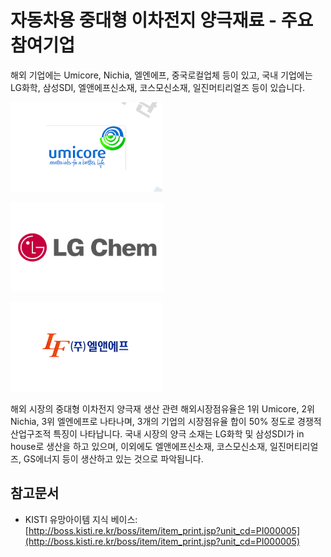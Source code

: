 # 자동차용 중대형 이차전지 양극재료 -  주요 참여기업

해외 기업에는 Umicore, Nichia, 엘엔에프, 중국로컬업체 등이 있고, 국내 기업에는 LG화학, 삼성SDI, 엘앤에프신소재, 코스모신소재, 일진머티리얼즈 등이 있습니다.


![](./images/자동차용중대형이차전지양극재료_Q13_1_1.PNG)


![](./images/자동차용중대형이차전지양극재료_Q13_1_1_.PNG)


![](./images/자동차용중대형이차전지양극재료_Q13_1_1__.PNG)


해외 시장의 중대형 이차전지 양극재 생산 관련 해외시장점유율은 1위 Umicore, 2위 Nichia, 3위 엘엔에프로 나타나며, 3개의 기업의 시장점유율 합이 50% 정도로 경쟁적 산업구조적 특징이 나타납니다. 국내 시장의 양극 소재는 LG화학 및 삼성SDI가 in house로 생산을 하고 있으며, 이외에도 엘앤에프신소재, 코스모신소재, 일진머티리얼즈, GS에너지 등이 생산하고 있는 것으로 파악됩니다.

## 참고문서
- KISTI 유망아이템 지식 베이스: [http://boss.kisti.re.kr/boss/item/item_print.jsp?unit_cd=PI000005](http://boss.kisti.re.kr/boss/item/item_print.jsp?unit_cd=PI000005)
